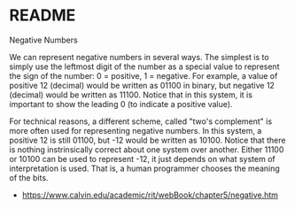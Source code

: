 # README

Negative Numbers

We can represent negative numbers in several ways. The simplest is to simply use the leftmost digit of the number as a special value to represent the sign of the number: 0 = positive, 1 = negative. For example, a value of positive 12 (decimal) would be written as 01100 in binary, but negative 12 (decimal) would be written as 11100. Notice that in this system, it is important to show the leading 0 (to indicate a positive value).

For technical reasons, a different scheme, called "two's complement" is more often used for representing negative numbers. In this system, a positive 12 is still 01100, but -12 would be written as 10100. Notice that there is nothing instrinsically correct about one system over another. Either 11100 or 10100 can be used to represent -12, it just depends on what system of interpretation is used. That is, a human programmer chooses the meaning of the bits.

- https://www.calvin.edu/academic/rit/webBook/chapter5/negative.htm
